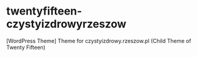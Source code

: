 # twentyfifteen-czystyizdrowyrzeszow
[WordPress Theme] Theme for czystyizdrowy.rzeszow.pl (Child Theme of Twenty Fifteen)
